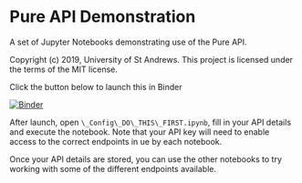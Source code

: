 # Pure API Demonstration

A set of Jupyter Notebooks demonstrating use of the Pure API.

Copyright (c) 2019, University of St Andrews. This project is licensed under
the terms of the MIT license.

Click the button below to launch this in Binder

[![Binder](https://mybinder.org/badge_logo.svg)](https://mybinder.org/v2/gh/StAResComp/pure-api-demo/master)

After launch, open `\_Config\_DO\_THIS\_FIRST.ipynb`, fill in your API details
and execute the notebook. Note that your API key will need to enable access to
the correct endpoints in ue by each notebook.

Once your API details are stored, you can use the other notebooks to try
working with some of the different endpoints available.
